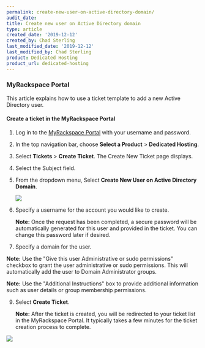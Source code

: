 ```yaml
---
permalink: create-new-user-on-active-directory-domain/
audit_date:
title: Create new user on Active Directory domain
type: article
created_date: '2019-12-12'
created_by: Chad Sterling
last_modified_date: '2019-12-12'
last_modified_by: Chad Sterling
product: Dedicated Hosting
product_url: dedicated-hosting
---
```


### MyRackspace Portal 

This article explains how to use a ticket template to add a new Active Directory user.

#### Create a ticket in the MyRackspace Portal

1. Log in to the [MyRackspace Portal](https://login.rackspace.com/login) with your username and password.

2. In the top navigation bar, choose **Select a Product** > **Dedicated Hosting**.

3. Select **Tickets** > **Create Ticket**. The Create New Ticket page displays. 

4. Select the Subject field.

5. From the dropdown menu, Select **Create New User on Active Directory Domain**. 

    <img src="{% asset_path dedicated-hosting/create-new-user-on-active-directory-domain/newuser1.png" />

5. Specify a username for the account you would like to create. 

    **Note:** Once the request has been completed, a secure password will be automatically generated for this user and provided in the ticket. You can change this password later if desired.

6. Specify a domain for the user.

**Note:** Use the "Give this user Administrative or sudo permissions" checkbox to grant the user administrative or sudo permissions. This will automatically add the user to Domain Administrator groups.

**Note:** Use the "Additional Instructions" box to provide additional information such as user details or group membership permissions.

9. Select **Create Ticket**.

    **Note:** After the ticket is created, you will be redirected to your ticket list in the MyRackspace Portal. It typically takes a few minutes for the ticket creation process to complete. 

  <img src="{% asset_path dedicated-hosting/create-new-user-on-active-directory-domain/newuser2.png %}"/>
